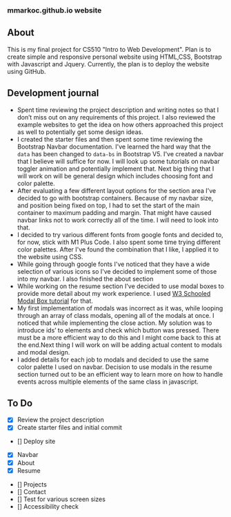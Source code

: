 ### mmarkoc.github.io website

## About

This is my final project for CS510 "Intro to Web Development". Plan is to create simple and responsive personal website using HTML,CSS, Bootstrap with Javascript and Jquery. Currently, the plan is to deploy the website using GitHub.

## Development journal

- Spent time reviewing the project description and writing notes so that I don’t miss out on any requirements of this project. I also reviewed the example websites to get the idea on how others approached this project as well to potentially get some design ideas.
- I created the starter files and then spent some time reviewing the Bootstrap Navbar documentation. I've learned the hard way that the `data` has been changed to `data-bs` in Bootstrap V5. I've created a navbar that I believe will suffice for now. I will look up some tutorials on navbar toggler animation and potentially implement that. Next big thing that I will work on will be general design which includes choosing font and color palette.
- After evaluating a few different layout options for the section area I've decided to go with bootstrap containers. Because of my navbar size, and position being fixed on top, I had to set the start of the main container to maximum padding and margin. That might have caused navbar links not to work correctly all of the time. I will need to look into that.
- I decided to try various different fonts from google fonts and decided to, for now, stick with M1 Plus Code. I also spent some time trying different color palettes. After I've found the combination that I like, I applied it to the website using CSS.
- While going through google fonts I've noticed that they have a wide selection of various icons so I've decided to implement some of those into my navbar. I also finished the about section
- While working on the resume section I've decided to use modal boxes to provide more detail about my work experience. I used [W3 Schooled Modal Box tutorial](https://www.w3schools.com/howto/howto_css_modals.asp) for that.
- My first implementation of modals was incorrect as it was, while looping through an array of class modals, opening all of the modals at once. I noticed that while implementing the close action. My solution was to introduce ids’ to elements and check which button was pressed. There must be a more efficient way to do this and I might come back to this at the end.Next thing I will work on will be adding actual content to modals and modal design.
- I added details for each job to modals and decided to use the same color palette I used on navbar. Decision to use modals in the resume section turned out to be an efficient way to learn more on how to handle events across multiple elements of the same class in javascript.

## To Do

- [x] Review the project description
- [x] Create starter files and initial commit
- [] Deploy site
- [x] Navbar
- [x] About
- [x] Resume
- [] Projects
- [] Contact
- [] Test for various screen sizes
- [] Accessibility check
